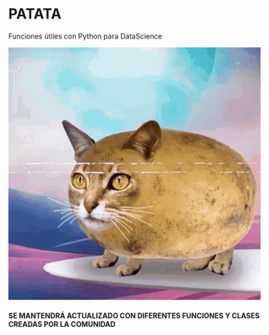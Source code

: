 # PATATA
Funciones útiles con Python para DataScience

![](potato-cat.gif)

#### SE MANTENDRÁ ACTUALIZADO CON DIFERENTES FUNCIONES Y CLASES CREADAS POR LA COMUNIDAD
